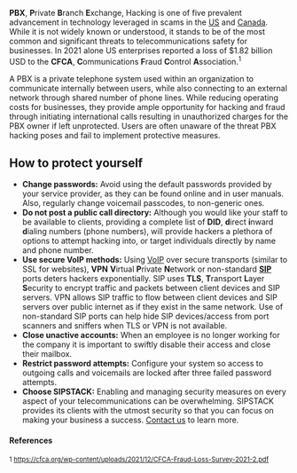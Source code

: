 **PBX**, **P**rivate **B**ranch **E**xchange, Hacking is one of five prevalent advancement in technology leveraged in scams in the [US]( https://www.sipstack.com/resources/blog/the-state-of-spam-calling-in-the-US) and [Canada](https://www.sipstack.com/resources/blog/the-state-of-spam-calling-in-canada). While it is not widely known or understood, it stands to be of the most common and significant threats to telecommunications safety for businesses. In 2021 alone US enterprises reported a loss of $1.82 billion USD to the **CFCA**, **C**ommunications **F**raud **C**ontrol **A**ssociation.<sup>1</sup>

A PBX is a private telephone system used within an organization to communicate internally between users, while also connecting to an external network through shared number of phone lines. While reducing operating costs for businesses, they provide ample opportunity for hacking and fraud through initiating international calls resulting in unauthorized charges for the PBX owner if left unprotected. Users are often unaware of the threat PBX hacking poses and fail to implement protective measures. 


## How to protect yourself 

-	**Change passwords:** Avoid using the default passwords provided by your service provider, as they can be found online and in user manuals. Also, regularly change voicemail passcodes, to non-generic ones. 
-	**Do not post a public call directory:** Although you would like your staff to be available to clients, providing a complete list of **DID**, **d**irect **i**nward **d**ialing numbers (phone numbers), will provide hackers a plethora of options to attempt hacking into, or target individuals directly by name and phone number. 
-	**Use secure VoIP methods:** Using [VoIP]( https://www.sipstack.com/resources/blog/voip-technology-explained) over secure transports (similar to SSL for websites), **VPN** **V**irtual **P**rivate **N**etwork or non-standard [**SIP**](https://www.sipstack.com/resources/knowledge-base/general/glossary-telco) ports deters hackers exponentially. SIP uses **TLS**, **T**ransport **L**ayer **S**ecurity to encrypt traffic and packets between client devices and SIP servers. VPN allows SIP traffic to flow between client devices and SIP servers over public internet as if they exist in the same network. Use of non-standard SIP ports can help hide SIP devices/access from port scanners and sniffers when TLS or VPN is not available.
-	**Close unactive accounts:** When an employee is no longer working for the company it is important to swiftly disable their access and close their mailbox.
-	**Restrict password attempts:** Configure your system so access to outgoing calls and voicemails are locked after three failed password attempts. 
-	**Choose SIPSTACK:** Enabling and managing security measures on every aspect of your telecommunications can be overwhelming. SIPSTACK provides its clients with the utmost security so that you can focus on making your business a success. [Contact us](https://www.sipstack.com/contact/us) to learn more.

#### References
<sup>1 <a href="https://cfca.org/wp-content/uploads/2021/12/CFCA-Fraud-Loss-Survey-2021-2.pdf" class="ss-reference" target="_blank">https://cfca.org/wp-content/uploads/2021/12/CFCA-Fraud-Loss-Survey-2021-2.pdf</a></sup>  

